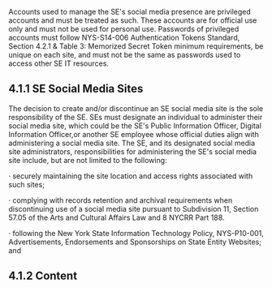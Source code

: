 Accounts used to manage the SE's social media presence are privileged accounts and must be treated as such. These accounts are for official use only and must not be used for personal use. Passwords of privileged accounts must follow NYS-S14-006 Authentication Tokens Standard, Section 4.2.1 & Table 3: Memorized Secret Token minimum requirements, be unique on each site, and must not be the same as passwords used to access other SE IT resources.

## **4.1.1 SE Social Media Sites**

The decision to create and/or discontinue an SE social media site is the sole responsibility of the SE. SEs must designate an individual to administer their social media site, which could be the SE's Public Information Officer, Digital Information Officer,or another SE employee whose official duties align with administering a social media site. The SE, and its designated social media site administrators, responsibilities for administering the SE's social media site include, but are not limited to the following:

· securely maintaining the site location and access rights associated with such sites;

· complying with records retention and archival requirements when discontinuing use of a social media site pursuant to Subdivision 11, Section 57.05 of the Arts and Cultural Affairs Law and 8 NYCRR Part 188.

· following the New York State Information Technology Policy, NYS-P10-001, Advertisements, Endorsements and Sponsorships on State Entity Websites; and

## **4.1.2 Content**